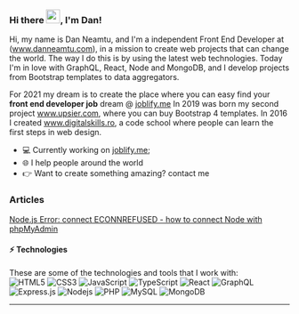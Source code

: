 ### Hi there <img src="https://media.giphy.com/media/hvRJCLFzcasrR4ia7z/giphy.gif" width="25px">, I'm Dan!
<!--<a href="https://www.digitalskills.ro" target="_blank">
  <img align="left" alt="Digital Skills" width="22px" src="https://www.digitalskills.ro/images/favicon.png" />
</a>
<a href="https://www.upsier.com"  target="_blank">
  <img align="left" alt="Upsier" width="22px" src="https://www.upsier.com/images/favicon.ico" />
</a>-->
Hi, my name is Dan Neamtu, and I'm a independent Front End Developer at (<a href="https://www.danneamtu.com"  target="_blank">www.danneamtu.com</a>), in a mission to create web projects that can change the world. The way I do this is by using the latest web technologies. Today I'm in love with GraphQL, React, Node and MongoDB, and I develop  projects from Bootstrap templates to data aggregators.

For 2021 my dream is to create the place where you can easy find your <b>front end developer job</b> dream @ <a href="https://www.joblify.me">joblify.me</a>
In 2019 was born my second project <a href="https://www.upsier.com">www.upsier.com</a>, where you can buy Bootstrap 4 templates.
In 2016 I created <a href="https://www.digitalskills.ro/cursuri/web-design">www.digitalskills.ro</a>, a code school where people can learn the first steps in web design.


- 💻  Currently working on [joblify.me](https://joblify.me);
- 🌐  I help people around the world
- 👉  Want to create something amazing? contact me
 
### Articles
<a target="_blank" href="https://dev.to/upsier/node-js-error-connect-econnrefused-how-to-connect-with-phpmyadmin-2ekb">Node.js Error: connect ECONNREFUSED - how to connect Node with phpMyAdmin</a>

#### ⚡ Technologies
These are some of the technologies and tools that I work with:<br>
![HTML5](https://img.shields.io/badge/-HTML5-E34F26?style=flat-square&logo=html5&logoColor=white)
![CSS3](https://img.shields.io/badge/-CSS3-1572B6?style=flat-square&logo=css3)
![JavaScript](https://img.shields.io/badge/-JavaScript-black?style=flat-square&logo=javascript)
![TypeScript](https://img.shields.io/badge/-TypeScript-007ACC?style=flat-square&logo=typescript&logoColor=white)
![React](https://img.shields.io/badge/-React.js-black?style=flat-square&logo=react&logoColor=Crayola)
![GraphQL](https://img.shields.io/badge/-GraphQL-E10098?style=flat-square&logo=graphql)
![Express.js](https://img.shields.io/badge/-Express.js-yellow?style=flat-square&logo=Node.js&logoColor=black)
![Nodejs](https://img.shields.io/badge/-Nodejs-339933?style=flat-square&logo=Node.js&logoColor=white)
![PHP](https://img.shields.io/badge/-PHP-787CB5?style=flat-square&logo=PHP&logoColor=black)
![MySQL](https://img.shields.io/badge/-MySQL-4479A1?style=flat-square&logo=mysql&logoColor=white)
![MongoDB](https://img.shields.io/badge/-MongoDB-black?style=flat-square&logo=mongodb)

---
